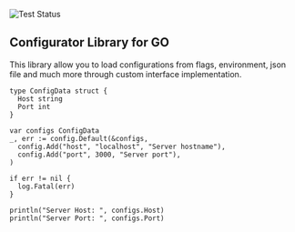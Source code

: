 ![Test Status](https://github.com/OpenRunic/config/actions/workflows/on-push.yml/badge.svg)

## Configurator Library for GO

This library allow you to load configurations from flags, environment, json file and much more through custom interface implementation.

```
type ConfigData struct {
  Host string
  Port int
}

var configs ConfigData
_, err := config.Default(&configs,
  config.Add("host", "localhost", "Server hostname"),
  config.Add("port", 3000, "Server port"),
)

if err != nil {
  log.Fatal(err)
}

println("Server Host: ", configs.Host)
println("Server Port: ", configs.Port)
```

